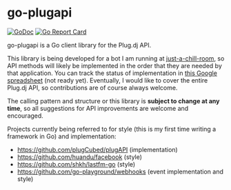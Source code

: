 # go-plugapi
[![GoDoc](https://godoc.org/github.com/qaisjp/go-plugapi?status.svg)](https://godoc.org/github.com/qaisjp/go-plugapi)
[![Go Report Card](https://goreportcard.com/badge/github.com/qaisjp/go-plugapi)](https://goreportcard.com/report/github.com/qaisjp/go-plugapi)

go-plugapi is a Go client library for the Plug.dj API.

This library is being developed for a bot I am running at [just-a-chill-room](http://just-a-chill-room.net), so API methods will likely be implemented in the order that they are needed by that application. You can track the status of implementation in [this Google spreadsheet][roadmap] (not ready yet). Eventually, I would like to cover the entire Plug.dj API, so contributions are of course always welcome.

[roadmap]: #

The calling pattern and structure or this library is **subject to change at any time**, so all suggestions for API improvements are welcome and encouraged.

Projects currently being referred to for style (this is my first time writing a framework in Go) and implementation:
* https://github.com/plugCubed/plugAPI (implementation)
* https://github.com/huandu/facebook (style)
* https://github.com/shkh/lastfm-go (style)
* https://github.com/go-playground/webhooks (event implementation and style)
